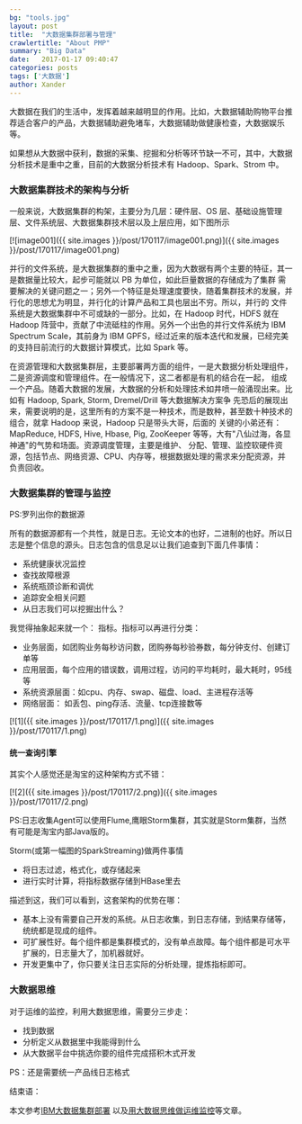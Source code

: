 ```yaml
---
bg: "tools.jpg"
layout: post
title:  "大数据集群部署与管理"
crawlertitle: "About PMP"
summary: "Big Data"
date:   2017-01-17 09:40:47
categories: posts
tags: ['大数据']
author: Xander
---
```


大数据在我们的生活中，发挥着越来越明显的作用。比如，大数据辅助购物平台推荐适合客户的产品，大数据辅助避免堵车，大数据辅助做健康检查，大数据娱乐等。

如果想从大数据中获利，数据的采集、挖掘和分析等环节缺一不可，其中，大数据分析技术是重中之重，目前的大数据分析技术有 Hadoop、Spark、Strom 中。

### 大数据集群技术的架构与分析

一般来说，大数据集群的构架，主要分为几层：硬件层、OS 层、基础设施管理层、文件系统层、大数据集群技术层以及上层应用，如下图所示

[![image001]({{ site.images }}/post/170117/image001.png)]({{ site.images }}/post/170117/image001.png)

并行的文件系统，是大数据集群的重中之重，因为大数据有两个主要的特征，其一是数据量比较大，起步可能就以 PB 为单位，如此巨量数据的存储成为了集群
需要解决的关键问题之一；另外一个特征是处理速度要快，随着集群技术的发展，并行化的思想尤为明显，并行化的计算产品和工具也层出不穷。所以，并行的
文件系统是大数据集群中不可或缺的一部分。比如，在 Hadoop 时代，HDFS 就在 Hadoop 阵营中，贡献了中流砥柱的作用。另外一个出色的并行文件系统为
 IBM Spectrum Scale，其前身为 IBM GPFS，经过近来的版本迭代和发展，已经完美的支持目前流行的大数据计算模式，比如 Spark 等。

在资源管理和大数据集群层，主要部署两方面的组件，一是大数据分析处理组件，二是资源调度和管理组件。在一般情况下，这二者都是有机的结合在一起，
组成一个产品。随着大数据的发展，大数据的分析和处理技术如井喷一般涌现出来。比如有 Hadoop, Spark, Storm, Dremel/Drill 等大数据解决方案争
先恐后的展现出来，需要说明的是，这里所有的方案不是一种技术，而是数种，甚至数十种技术的组合，就拿 Hadoop 来说，Hadoop 只是带头大哥，后面的
关键的小弟还有：MapReduce, HDFS, Hive, Hbase, Pig, ZooKeeper 等等，大有"八仙过海，各显神通"的气势和场面。资源调度管理，主要是维护、
分配、管理、监控软硬件资源，包括节点、网络资源、CPU、内存等，根据数据处理的需求来分配资源，并负责回收。

### 大数据集群的管理与监控

PS:罗列出你的数据源

所有的数据源都有一个共性，就是日志。无论文本的也好，二进制的也好。所以日志是整个信息的源头。日志包含的信息足以让我们追查到下面几件事情：

* 系统健康状况监控
* 查找故障根源
* 系统瓶颈诊断和调优
* 追踪安全相关问题
* 从日志我们可以挖掘出什么？

我觉得抽象起来就一个： 指标。指标可以再进行分类：

* 业务层面，如团购业务每秒访问数，团购券每秒验券数，每分钟支付、创建订单等
* 应用层面，每个应用的错误数，调用过程，访问的平均耗时，最大耗时，95线等
* 系统资源层面：如cpu、内存、swap、磁盘、load、主进程存活等
* 网络层面： 如丢包、ping存活、流量、tcp连接数等

[![1]({{ site.images }}/post/170117/1.png)]({{ site.images }}/post/170117/1.png)

#### 统一查询引擎

其实个人感觉还是淘宝的这种架构方式不错：

[![2]({{ site.images }}/post/170117/2.png)]({{ site.images }}/post/170117/2.png)

PS:日志收集Agent可以使用Flume,鹰眼Storm集群，其实就是Storm集群，当然有可能是淘宝内部Java版的。

Storm(或第一幅图的SparkStreaming)做两件事情

* 将日志过滤，格式化，或存储起来
* 进行实时计算，将指标数据存储到HBase里去

描述到这，我们可以看到，这套架构的优势在哪：

* 基本上没有需要自己开发的系统。从日志收集，到日志存储，到结果存储等，统统都是现成的组件。
* 可扩展性好。每个组件都是集群模式的，没有单点故障。每个组件都是可水平扩展的，日志量大了，加机器就好。
* 开发更集中了，你只要关注日志实际的分析处理，提炼指标即可。

### 大数据思维

对于运维的监控，利用大数据思维，需要分三步走：

* 找到数据
* 分析定义从数据里中我能得到什么
* 从大数据平台中挑选你要的组件完成搭积木式开发

PS：还是需要统一产品线日志格式

结束语：

本文参考[IBM大数据集群部署](http://www.ibm.com/developerworks/cn/analytics/library/ba-cn-bigdatacluster-deploy-management/index.html)
以及[用大数据思维做运维监控](http://blog.csdn.net/allwefantasy/article/details/50447720)等文章。

